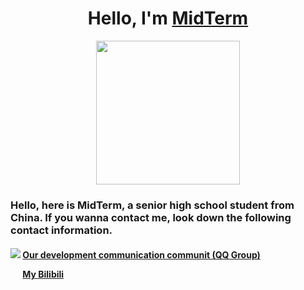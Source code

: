 <h1 align="center">Hello, I'm <a href="https://midterm.cc/" target="_blank" rel="noreferrer">MidTerm</a></h1>

<div align="center"> <img height="230px" src="https://github-readme-stats.vercel.app/api?username=MidTerm-CN&show_icons=true" /> </div>

### Hello, here is MidTerm, a senior high school student from China. If you wanna contact me, look down the following contact information.

<h4><img src="https://im.qq.com/favicon.ico"> <a target="_blank" href="https://qm.qq.com/cgi-bin/qm/qr?k=QWplqit85nGfoT4h8FODTB6eN8VJFQND&jump_from=webapi&authKey=FOu7tlB+LZKgdBfwpToZ1cjZh5cj4j+JnQOLAH6TGiZ5LKt/z3w7qjpAS4m6ZrTg">Our development communication communit (QQ Group)</a>
  
<img src="https://i0.hdslb.com/bfs/static/jinkela/long/images/favicon.ico" width=16 align="center"/> <a target="_blank" href="https://space.bilibili.com/348843661">My Bilibili</a></h4>

